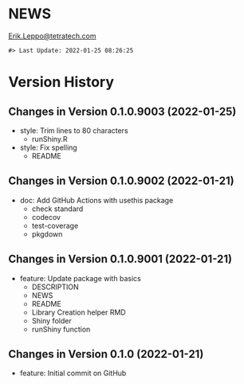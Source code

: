 NEWS
================
<Erik.Leppo@tetratech.com>

<!-- NEWS.md is generated from NEWS.Rmd. Please edit that file -->

    #> Last Update: 2022-01-25 08:26:25

# Version History

## Changes in Version 0.1.0.9003 (2022-01-25)

-   style: Trim lines to 80 characters
    -   runShiny.R
-   style: Fix spelling
    -   README

## Changes in Version 0.1.0.9002 (2022-01-21)

-   doc: Add GitHub Actions with usethis package
    -   check standard
    -   codecov
    -   test-coverage
    -   pkgdown

## Changes in Version 0.1.0.9001 (2022-01-21)

-   feature: Update package with basics
    -   DESCRIPTION
    -   NEWS
    -   README
    -   Library Creation helper RMD
    -   Shiny folder
    -   runShiny function

## Changes in Version 0.1.0 (2022-01-21)

-   feature: Initial commit on GitHub
